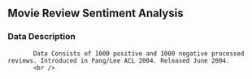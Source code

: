 ## Movie Review Sentiment Analysis

### Data Description
           Data Consists of 1000 positive and 1000 negative processed reviews. Introduced in Pang/Lee ACL 2004. Released June 2004.
           <br />

